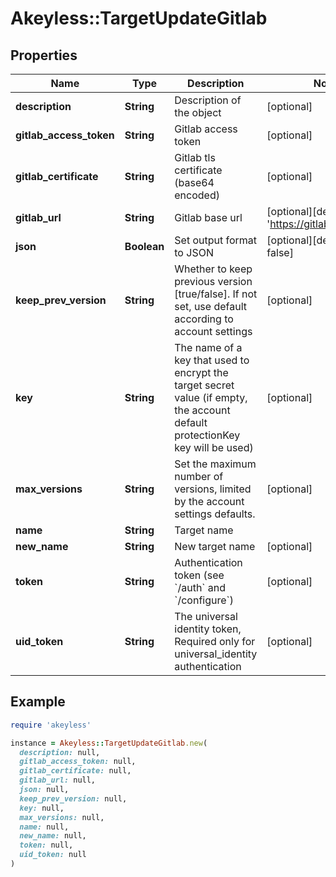 # Akeyless::TargetUpdateGitlab

## Properties

| Name | Type | Description | Notes |
| ---- | ---- | ----------- | ----- |
| **description** | **String** | Description of the object | [optional] |
| **gitlab_access_token** | **String** | Gitlab access token | [optional] |
| **gitlab_certificate** | **String** | Gitlab tls certificate (base64 encoded) | [optional] |
| **gitlab_url** | **String** | Gitlab base url | [optional][default to &#39;https://gitlab.com/&#39;] |
| **json** | **Boolean** | Set output format to JSON | [optional][default to false] |
| **keep_prev_version** | **String** | Whether to keep previous version [true/false]. If not set, use default according to account settings | [optional] |
| **key** | **String** | The name of a key that used to encrypt the target secret value (if empty, the account default protectionKey key will be used) | [optional] |
| **max_versions** | **String** | Set the maximum number of versions, limited by the account settings defaults. | [optional] |
| **name** | **String** | Target name |  |
| **new_name** | **String** | New target name | [optional] |
| **token** | **String** | Authentication token (see &#x60;/auth&#x60; and &#x60;/configure&#x60;) | [optional] |
| **uid_token** | **String** | The universal identity token, Required only for universal_identity authentication | [optional] |

## Example

```ruby
require 'akeyless'

instance = Akeyless::TargetUpdateGitlab.new(
  description: null,
  gitlab_access_token: null,
  gitlab_certificate: null,
  gitlab_url: null,
  json: null,
  keep_prev_version: null,
  key: null,
  max_versions: null,
  name: null,
  new_name: null,
  token: null,
  uid_token: null
)
```

